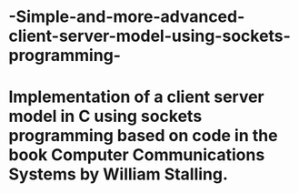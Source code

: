 # -Simple-and-more-advanced-client-server-model-using-sockets-programming-
# Implementation of a client server model in C using sockets programming based on code in the book Computer Communications Systems by William Stalling.
